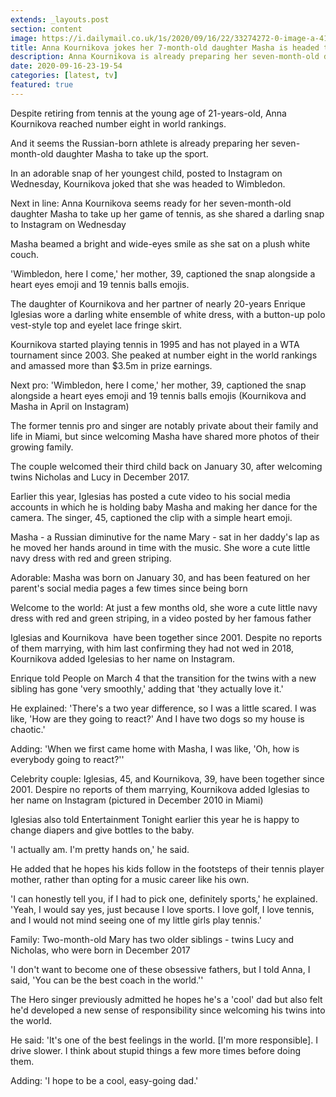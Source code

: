 ```yaml
---
extends: _layouts.post
section: content
image: https://i.dailymail.co.uk/1s/2020/09/16/22/33274272-0-image-a-41_1600293291894.jpg 
title: Anna Kournikova jokes her 7-month-old daughter Masha is headed to Wimbledon in adorable snap 
description: Anna Kournikova is already preparing her seven-month-old daughter Masha to take up tennis. 
date: 2020-09-16-23-19-54 
categories: [latest, tv] 
featured: true 
--- 
```

Despite retiring from tennis at the young age of 21-years-old, Anna Kournikova reached number eight in world rankings. 

And it seems the Russian-born athlete is already preparing her seven-month-old daughter Masha to take up the sport. 

In an adorable snap of her youngest child, posted to Instagram on Wednesday, Kournikova joked that she was headed to Wimbledon. 

Next in line: Anna Kournikova seems ready for her seven-month-old daughter Masha to take up her game of tennis, as she shared a darling snap to Instagram on Wednesday

Masha beamed a bright and wide-eyes smile as she sat on a plush white couch. 

'Wimbledon, here I come,' her mother, 39, captioned the snap alongside a heart eyes emoji and 19 tennis balls emojis. 

The daughter of Kournikova and her partner of nearly 20-years Enrique Iglesias wore a darling white ensemble of white dress, with a button-up polo vest-style top and eyelet lace fringe skirt. 

Kournikova started playing tennis in 1995 and has not played in a WTA tournament since 2003. She peaked at number eight in the world rankings and amassed more than $3.5m in prize earnings.   

Next pro: 'Wimbledon, here I come,' her mother, 39, captioned the snap alongside a heart eyes emoji and 19 tennis balls emojis (Kournikova and Masha in April on Instagram)

The former tennis pro and singer are notably private about their family and life in Miami, but since welcoming Masha have shared more photos of their growing family.  

The couple welcomed their third child back on January 30, after welcoming twins Nicholas and Lucy in December 2017.  

Earlier this year, Iglesias has posted a cute video to his social media accounts in which he is holding baby Masha and making her dance for the camera. The singer, 45, captioned the clip with a simple heart emoji. 

Masha - a Russian diminutive for the name Mary - sat in her daddy's lap as he moved her hands around in time with the music. She wore a cute little navy dress with red and green striping.

Adorable: Masha was born on January 30, and has been featured on her parent's social media pages a few times since being born

Welcome to the world: At just a few months old, she wore a cute little navy dress with red and green striping, in a video posted by her famous father

Iglesias and Kournikova  have been together since 2001. Despite no reports of them marrying, with him last confirming they had not wed in 2018, Kournikova added Igelesias to her name on Instagram. 

Enrique told People on March 4 that the transition for the twins with a new sibling has gone 'very smoothly,' adding that 'they actually love it.'

He explained: 'There's a two year difference, so I was a little scared. I was like, 'How are they going to react?' And I have two dogs so my house is chaotic.'

Adding: 'When we first came home with Masha, I was like, 'Oh, how is everybody going to react?''

Celebrity couple: Iglesias, 45, and Kournikova, 39, have been together since 2001. Despire no reports of them marrying, Kournikova added Iglesias to her name on Instagram (pictured in December 2010 in Miami)

Iglesias also told Entertainment Tonight earlier this year he is happy to change diapers and give bottles to the baby.

'I actually am. I'm pretty hands on,' he said.

He added that he hopes his kids follow in the footsteps of their tennis player mother, rather than opting for a music career like his own. 

'I can honestly tell you, if I had to pick one, definitely sports,' he explained. 'Yeah, I would say yes, just because I love sports. I love golf, I love tennis, and I would not mind seeing one of my little girls play tennis.'

Family: Two-month-old Mary has two older siblings - twins Lucy and Nicholas, who were born in December 2017

'I don't want to become one of these obsessive fathers, but I told Anna, I said, 'You can be the best coach in the world.'' 

The Hero singer previously admitted he hopes he's a 'cool' dad but also felt he'd developed a new sense of responsibility since welcoming his twins into the world.

He said: 'It's one of the best feelings in the world. [I'm more responsible]. I drive slower. I think about stupid things a few more times before doing them.

Adding: 'I hope to be a cool, easy-going dad.' 

